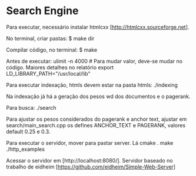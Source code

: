 # Search Engine

Para executar, necessário instalar htmlcxx [http://htmlcxx.sourceforge.net].

No terminal, criar pastas:
  $ make dir
  
Compilar código, no terminal:
  $ make
  
Antes de executar:
  ulimit -n 4000 # Para mudar valor, deve-se mudar no código. Maiores detalhes no relatório
  export LD_LIBRARY_PATH="/usr/local/lib"
  
Para executar indexação, htmls devem estar na pasta htmls:
  ./indexing
  
Na indexação já há a geração dos pesos wd dos documentos e o pagerank.

Para busca:
  ./search

Para ajustar os pesos considerados do pagerank e anchor text, ajustar em search/main_search.cpp os defines ANCHOR_TEXT e PAGERANK, valores default 0.25 e 0.3.

Para executar o servidor, mover para pastar server. Lá
  cmake .
  make
  ./http_examples

Acessar o servidor em [http://localhost:8080/].
Servidor baseado no trabalho de eidheim [https://github.com/eidheim/Simple-Web-Server]
  
